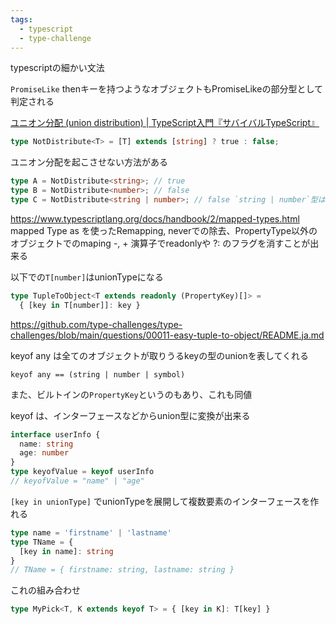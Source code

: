 ```yaml
---
tags:
  - typescript
  - type-challenge
---
```

typescriptの細かい文法

`PromiseLike`
thenキーを持つようなオブジェクトもPromiseLikeの部分型として判定される

[ユニオン分配 (union distribution) | TypeScript入門『サバイバルTypeScript』](https://typescriptbook.jp/reference/type-reuse/union-distribution)
```ts
type NotDistribute<T> = [T] extends [string] ? true : false;
```
ユニオン分配を起こさせない方法がある
```ts
type A = NotDistribute<string>; // true
type B = NotDistribute<number>; // false
type C = NotDistribute<string | number>; // false `string | number`型は`string`型の部分型ではない
```

https://www.typescriptlang.org/docs/handbook/2/mapped-types.html
mapped Type
as を使ったRemapping, neverでの除去、PropertyType以外のオブジェクトでのmaping
-, + 演算子でreadonlyや ?: のフラグを消すことが出来る


以下での`T[number]`はunionTypeになる
```ts
type TupleToObject<T extends readonly (PropertyKey)[]> =
  { [key in T[number]]: key }
```
https://github.com/type-challenges/type-challenges/blob/main/questions/00011-easy-tuple-to-object/README.ja.md


keyof any は全てのオブジェクトが取りうるkeyの型のunionを表してくれる
```
keyof any == (string | number | symbol)
```
また、ビルトインの`PropertyKey`というのもあり、これも同値

keyof は、インターフェースなどからunion型に変換が出来る
```ts
interface userInfo {
  name: string
  age: number
}
type keyofValue = keyof userInfo
// keyofValue = "name" | "age"
```

`[key in unionType]` でunionTypeを展開して複数要素のインターフェースを作れる
```ts
type name = 'firstname' | 'lastname'
type TName = {
  [key in name]: string
}
// TName = { firstname: string, lastname: string }
```

これの組み合わせ
```ts
type MyPick<T, K extends keyof T> = { [key in K]: T[key] }
```